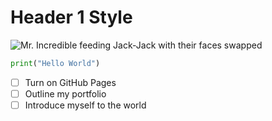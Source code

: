 # Header 1 Style
![Mr. Incredible feeding Jack-Jack with their faces swapped](https://external-content.duckduckgo.com/iu/?u=https%3A%2F%2Fi.pinimg.com%2Foriginals%2F28%2Fc1%2F3e%2F28c13e31961e22f4bf75de1f8084db2f.jpg&f=1&nofb=1&ipt=c4b7a53b95f4bcdb60f4292a27203c62a5b8e4c0e4c3217101f5fd0332de6a08&ipo=images)
``` python
print("Hello World")
```
- [ ] Turn on GitHub Pages
- [ ] Outline my portfolio
- [ ] Introduce myself to the world
